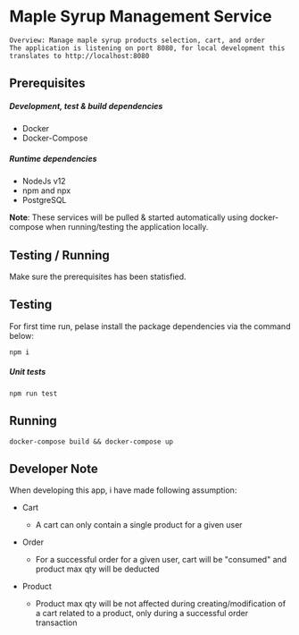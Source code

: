 # Maple Syrup Management Service

    Overview: Manage maple syrup products selection, cart, and order
    The application is listening on port 8080, for local development this translates to http://localhost:8080

## Prerequisites

##### Development, test & build dependencies

- Docker
- Docker-Compose

##### Runtime dependencies

- NodeJs v12
- npm and npx
- PostgreSQL

**Note**: These services will be pulled & started automatically using docker-compose when running/testing the application locally.

## Testing / Running

Make sure the prerequisites has been statisfied.

## Testing

For first time run, pelase install the package dependencies via the command below:

`npm i`

##### Unit tests

`npm run test`

## Running

`docker-compose build && docker-compose up`

## Developer Note

When developing this app, i have made following assumption:

- Cart
    * A cart can only contain a single product for a given user

- Order
    * For a successful order for a given user, cart will be "consumed" and product max qty will be deducted

- Product
    * Product max qty will be not affected during creating/modification of a cart related to a product, only during a successful order transaction